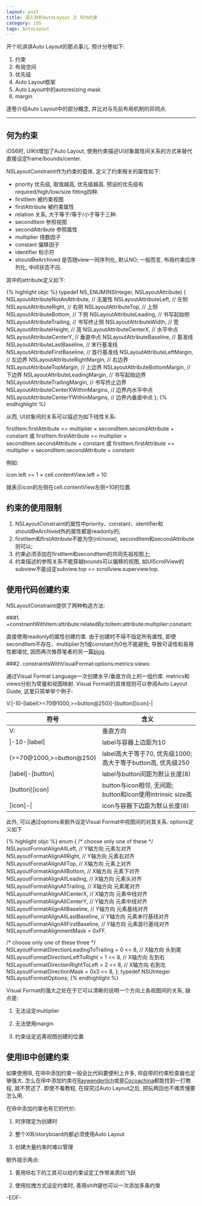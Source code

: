 ```yaml
---
layout: post
title: 深入剖析AutoLayout 之 何为约束
category: iOS
tags: AutoLayout
---
```


开个坑讲讲Auto Layout的那点事儿. 预计分卷如下:

  1. 约束
  2. 布局空间
  3. 优先级
  4. Auto Layout框架
  5. Auto Layout中的autoresizing mask
  6. margin

逐卷介绍Auto Layout中的部分概念, 并比对与先前布局机制的异同点.

- - - 

## 何为约束

iOS6时, UIKit增加了Auto Layout, 使用约束描述UI对象属性间关系的方式来替代直接设定frame/bounds/center. 

NSLayoutConstraint作为约束的载体, 定义了约束相关的属性如下:

  - priority        优先级, 取值越高, 优先级越高. 预设的优先级有required/high/low/size fitting四种.
  - firstItem       被约束视图
  - firstAttribute  被约束属性 
  - relation        关系, 大于等于/等于/小于等于三种.
  - secondItem      参照视图
  - secondAttribute 参照属性
  - multiplier      倍数因子
  - constant        偏移因子
  - identifier      标示符
  - shouldBeArchived  是否随view一同序列化, 默认NO; 一般而言, 布局约束应序列化, 中间状态不应.

其中的attribute定义如下:

{% highlight objc %}
typedef NS_ENUM(NSInteger, NSLayoutAttribute) {
  NSLayoutAttributeNotAnAttribute,    // 无属性
    NSLayoutAttributeLeft,            // 左侧
    NSLayoutAttributeRight,           // 右侧
    NSLayoutAttributeTop,             // 上侧 
    NSLayoutAttributeBottom,          // 下侧
    NSLayoutAttributeLeading,         // 书写起始侧
    NSLayoutAttributeTrailing,        // 书写终止侧
    NSLayoutAttributeWidth,           // 宽
    NSLayoutAttributeHeight,          // 高
    NSLayoutAttributeCenterX,         // 水平中点
    NSLayoutAttributeCenterY,         // 垂直中点
    NSLayoutAttributeBaseline,        // 基准线
    NSLayoutAttributeLastBaseline,    // 末行基准线
    NSLayoutAttributeFirstBaseline,   // 首行基准线
    NSLayoutAttributeLeftMargin,      // 左边界
    NSLayoutAttributeRightMargin,     // 右边界
    NSLayoutAttributeTopMargin,       // 上边界
    NSLayoutAttributeBottomMargin,    // 下边界
    NSLayoutAttributeLeadingMargin,   // 书写起始边界
    NSLayoutAttributeTrailingMargin,  // 书写终止边界
    NSLayoutAttributeCenterXWithinMargins,  // 边界内水平中点
    NSLayoutAttributeCenterYWithinMargins,  // 边界内垂直中点
};
{% endhighlight %}

从而, UI对象间的关系可以描述为如下线性关系:

  firstItem.firstAttribute >= multiplier × secondItem.secondAttribute + constant
  或
  firstItem.firstAttribute == multiplier × secondItem.secondAttribute + constant
  或
  firstItem.firstAttribute <= multiplier × secondItem.secondAttribute + constant

例如:

  icon.left == 1 × cell.contentView.left + 10

就表示icon的左侧在cell.contentView左侧+10的位置.

## 约束的使用限制

  1. NSLayoutConstraint的属性中priority、constant、identifier和shouldBeArchived外的属性都是readonly的;
  2. firstItem和firstAttribute不能为空(nil/none), secondItem和secondAttribute则可以;
  3. 约束必须添加在firstItem和secondItem的共同先祖视图上;
  4. 约束描述的参照关系不能穿越bounds可以偏移的视图, 如UIScrollView的subview不能设定subview.top == scrollview.superview.top.

## 使用代码创建约束

NSLayoutConstraint提供了两种构造方法:

###1. +constraintWithItem:attribute:relatedBy:toItem:attribute:multiplier:constant:

直接使用readonly的属性创建约束. 由于创建时不得不指定所有属性, 即使secondItem不存在、multiplier为1或constant为0也不能避免, 导致可读性和易用性都堪忧, 因而再次推荐笔者的另一篇[blog](ios/2015/01/09/constraint_builder/).

###2. constraintsWithVisualFormat:options:metrics:views:

通过Visual Format Language一次创建水平/垂直方向上的一组约束. metrics和views分别为常量和视图映射. Visual Format的具体规则可以参阅Auto Layout Guide, 这里只简单举个例子:

V:\|-10-\[label(>=70@1000,>=button@250)\]-\[button\]\[icon\]-\|

符号 | 含义
------------------------|---------------------------------------------------------
V:                      | 垂直方向
\|-10-\[label\]         | label与容器上边距为10
(>=70@1000,>=button@250)| label高大于等于70, 优先级1000; 高大于等于button高, 优先级250
\[label\]-\[button\]    | label与button间距为默认长度(8)
\[button\]\[icon\]      | button与icon相邻, 无间距; button和icon使用intrinsic size高
\[icon\]-\|             | icon与容器下边距为默认长度(8)


此外, 可以通过options来额外设定Visual Format中视图间的对其关系. options定义如下

{% highlight objc %}
enum {
   /* choose only one of these */
   NSLayoutFormatAlignAllLeft,          // Y轴方向 元素左对齐
   NSLayoutFormatAlignAllRight,         // Y轴方向 元素右对齐
   NSLayoutFormatAlignAllTop,           // X轴方向 元素上对齐
   NSLayoutFormatAlignAllBottom,        // X轴方向 元素下对齐
   NSLayoutFormatAlignAllLeading,       // X轴方向 元素头对齐
   NSLayoutFormatAlignAllTrailing,      // X轴方向 元素尾对齐
   NSLayoutFormatAlignAllCenterX,       // X轴方向 元素中线对齐
   NSLayoutFormatAlignAllCenterY,       // Y轴方向 元素中线对齐
   NSLayoutFormatAlignAllBaseline,      // Y轴方向 元素基线对齐
   NSLayoutFormatAlignAllLastBaseline,  // Y轴方向 元素末行基线对齐
   NSLayoutFormatAlignAllFirstBaseline, // Y轴方向 元素首行基线对齐
   NSLayoutFormatAlignmentMask = 0xFF,

   /* choose only one of these three */
   NSLayoutFormatDirectionLeadingToTrailing = 0 << 8, // X轴方向 头到尾
   NSLayoutFormatDirectionLeftToRight = 1 << 8,       // X轴方向 左到右
   NSLayoutFormatDirectionRightToLeft = 2 << 8,       // X轴方向 右到左
   NSLayoutFormatDirectionMask = 0x3 << 8,
};
typedef NSUInteger NSLayoutFormatOptions;
{% endhighlight %}

Visual Format的强大之处在于它可以清晰的说明一个方向上各视图间的关系, 缺点是:

1. 无法设定multiplier 

2. 无法使用margin 

3. 约束设定远离视图创建的位置

## 使用IB中创建约束

如果使用IB, 在IB中添加约束一般会比代码要便利上许多, IB自带的约束检查器也足够强大. 怎么在IB中添加约束在[Raywenderlich](http://www.raywenderlich.com/)或是[Cocoachina](http://www.cocoachina.com/)都能找到一打教程, 就不赘述了. 即使不看教程, 在探究过Auto Layout之后, 把玩两回也不难弄懂要怎么用.

在IB中添加约束也有它的代价: 

1. 时序限定为创建时 

2. 整个XIB/storyboard内都必须使用Auto Layout 

3. 创建大量约束时难以管理

额外提示两点: 

1. 善用IB右下的工具可以给约束设定工作带来质的飞跃

2. 使用拉拽方式设定约束时, 善用shift键也可以一次添加多条约束

-EOF-
